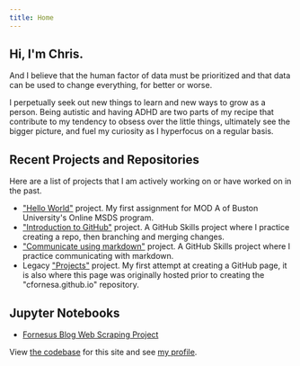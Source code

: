 ```yaml
---
title: Home
---
```


## Hi, I'm Chris.

And I believe that the human factor of data must be prioritized and that data can be used to change everything, for better or worse.  

I perpetually seek out new things to learn and new ways to grow as a person. Being autistic and having ADHD are two parts of my recipe that contribute to my tendency to obsess over the little things, ultimately see the bigger picture, and fuel my curiosity as I hyperfocus on a regular basis.

## Recent Projects and Repositories

Here are a list of projects that I am actively working on or have worked on in the past.

- <a href="https://github.com/cfornesa/hello-world">"Hello World"</a> project. My first assignment for MOD A of Buston University's Online MSDS program.
- <a href="https://github.com/cfornesa/introduction-to-github">"Introduction to GitHub"</a> project. A GitHub Skills project where I practice creating a repo, then branching and merging changes.
- <a href="https://github.com/cfornesa/communicate-using-markdown">"Communicate using markdown"</a> project. A GitHub Skills project where I practice communicating with markdown.
- Legacy <a href="https://github.com/cfornesa/projects">"Projects"</a> project. My first attempt at creating a GitHub page, it is also where this page was originally hosted prior to creating the "cfornesa.github.io" repository.

## Jupyter Notebooks

- <a href="https://cfornesa.com/2024/08/25/My-First-GitHub-Pages-Blog-Post.html">Fornesus Blog Web Scraping Project</a>

View <a href="https://github.com/cfornesa/cfornesa.github.io">the codebase</a> for this site and see <a href="https://cfornesa.github.io/cfornesa">my profile</a>.
